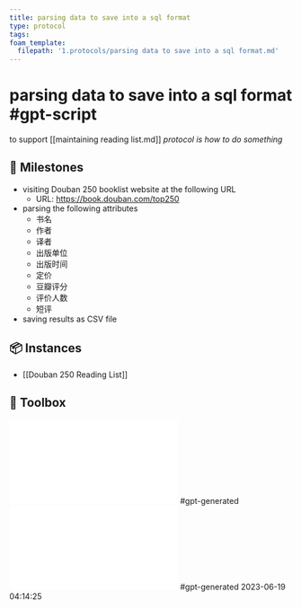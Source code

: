 ```yaml
---
title: parsing data to save into a sql format
type: protocol
tags:
foam_template:
  filepath: '1.protocols/parsing data to save into a sql format.md'
---
```

# parsing data to save into a sql format #gpt-script
to support [[maintaining reading list.md]]
*protocol is how to do something*
## 🥇 Milestones
- visiting Douban 250 booklist website at the following URL
  - URL: https://book.douban.com/top250
- parsing the following attributes
  - 书名
  - 作者
  - 译者
  - 出版单位
  - 出版时间
  - 定价
  - 豆瓣评分
  - 评价人数
  - 短评
- saving results as CSV file

## 📦 Instances
- [[Douban 250 Reading List]]


## 🧰 Toolbox
![Douban 250 Reading List Scraping Script](../6.codes/douban250reading.py) #gpt-generated
![Script](../6.codes/20230619.py) #gpt-generated 2023-06-19 04:14:25